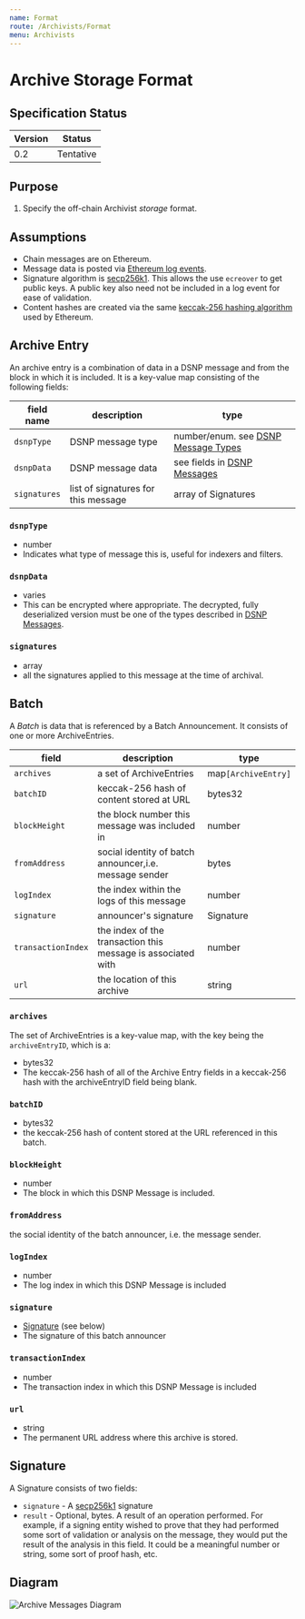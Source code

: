 ```yaml
---
name: Format
route: /Archivists/Format
menu: Archivists
---
```


# Archive Storage Format

## Specification Status

| Version | Status |
---------- | ---------
| 0.2     | Tentative |

## Purpose

1. Specify the off-chain Archivist _storage_ format.

## Assumptions

* Chain messages are on Ethereum.
* Message data is posted via [Ethereum log events](https://medium.com/mycrypto/understanding-event-logs-on-the-ethereum-blockchain-f4ae7ba50378).
* Signature algorithm is [secp256k1](https://en.bitcoin.it/wiki/Secp256k1). This allows the use `ecreover` to get public keys. A public key also need not be included in a log event for ease of validation.
* Content hashes are created via the same [keccak-256 hashing algorithm](https://keccak.team/files/Keccak-submission-3.pdf) used by Ethereum.

## Archive Entry

An archive entry is a combination of data in a DSNP message and from the block in which it is included.
It is a key-value map consisting of the following fields:

| field name | description |type |
| --- | --- | --- |
| `dsnpType` | DSNP message type |number/enum. see [DSNP Message Types](/Announcements/Types) |
| `dsnpData` | DSNP message data | see fields in [DSNP Messages](/Announcements/Overview) |
| `signatures` | list of signatures for this message | array of Signatures |

### `dsnpType`

* number
* Indicates what type of message this is, useful for indexers and filters.

### `dsnpData`

* varies
* This can be encrypted where appropriate. The decrypted, fully deserialized version must be one of the types described in [DSNP Messages](/Announcements/Overview).

### `signatures`

* array
* all the signatures applied to this message at the time of archival.

## Batch

A _Batch_ is data that is referenced by a Batch Announcement.
It consists of one or more ArchiveEntries.

|field|description|type|
|---|---|---|
| `archives`| a set of ArchiveEntries | map`[ArchiveEntry]`|
| `batchID` | keccak-256 hash of content stored at URL |  bytes32
| `blockHeight` | the block number this message was included in | number |
| `fromAddress`| social identity of batch announcer,i.e. message sender | bytes |
| `logIndex` | the index within the logs of this message | number |
| `signature` | announcer's signature | Signature |
| `transactionIndex` | the index of the transaction this message is associated with | number |
| `url` | the location of this archive | string |

### `archives`

The set of ArchiveEntries is a key-value map, with the key
being the `archiveEntryID`, which is a:

* bytes32
* The keccak-256 hash of all of the Archive Entry fields in a keccak-256 hash with the archiveEntryID field being blank.

### `batchID`

* bytes32
* the keccak-256 hash of content stored at the URL referenced in this batch.

### `blockHeight`

* number
* The block in which this DSNP Message is included.

### `fromAddress`

the social identity of the batch announcer, i.e. the message sender.

### `logIndex`

* number
* The log index in which this DSNP Message is included

### `signature`

* [Signature](#Signature) (see below)
* The signature of this batch announcer

### `transactionIndex`

* number
* The transaction index in which this DSNP Message is included

### `url`

* string
* The permanent URL address where this archive is stored.

## Signature

A Signature consists of two fields:
* `signature` - A [secp256k1](https://en.bitcoin.it/wiki/Secp256k1) signature
* `result` - Optional, bytes. A result of an operation performed. For example, if a signing entity wished to prove that they had performed some sort of validation or analysis on the message, they would put the result of the analysis in this field. It could be a meaningful number or string, some sort of proof hash, etc.

## Diagram

![Archive Messages Diagram](https://github.com/LibertyDSNP/spec/blob/c9f55041950e7f54ce07d0f32de6b35d4fa4e7c0/images/ArchiveMessages.png?raw=true)
